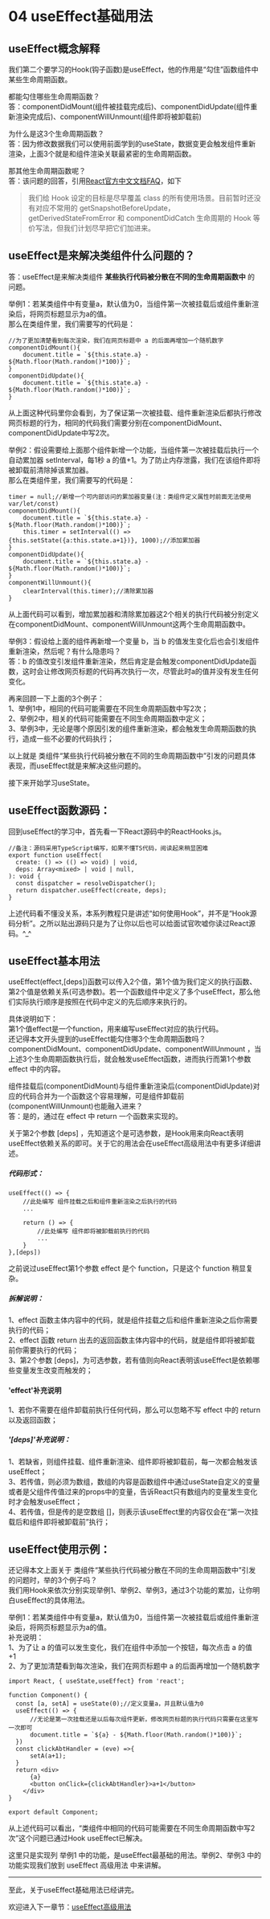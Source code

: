 # 04 useEffect基础用法

## useEffect概念解释
我们第二个要学习的Hook(钩子函数)是useEffect，他的作用是“勾住”函数组件中某些生命周期函数。

都能勾住哪些生命周期函数？  
答：componentDidMount(组件被挂载完成后)、componentDidUpdate(组件重新渲染完成后)、componentWillUnmount(组件即将被卸载前)

为什么是这3个生命周期函数？  
答：因为修改数据我们可以使用前面学到的useState，数据变更会触发组件重新渲染，上面3个就是和组件渲染关联最紧密的生命周期函数。  

那其他生命周期函数呢？  
答：该问题的回答，引用[React官方中文文档FAQ](https://react.docschina.org/docs/hooks-faq.html#do-hooks-cover-all-use-cases-for-classes)，如下  
> 我们给 Hook 设定的目标是尽早覆盖 class 的所有使用场景。目前暂时还没有对应不常用的 getSnapshotBeforeUpdate，getDerivedStateFromError 和 componentDidCatch 生命周期的 Hook 等价写法，但我们计划尽早把它们加进来。


## useEffect是来解决类组件什么问题的？
答：useEffect是来解决类组件 **某些执行代码被分散在不同的生命周期函数中** 的问题。  

举例1：若某类组件中有变量a，默认值为0，当组件第一次被挂载后或组件重新渲染后，将网页标题显示为a的值。  
那么在类组件里，我们需要写的代码是：

    //为了更加清楚看到每次渲染，我们在网页标题中 a 的后面再增加一个随机数字
    componentDidMount(){
        document.title = `${this.state.a} - ${Math.floor(Math.random()*100)}`;
    }
    componentDidUpdate(){
        document.title = `${this.state.a} - ${Math.floor(Math.random()*100)}`;
    }

从上面这种代码里你会看到，为了保证第一次被挂载、组件重新渲染后都执行修改网页标题的行为，相同的代码我们需要分别在componentDidMount、componentDidUpdate中写2次。  

举例2：假设需要给上面那个组件新增一个功能，当组件第一次被挂载后执行一个自动累加器 setInterval，每1秒 a 的值+1。为了防止内存泄露，我们在该组件即将被卸载前清除掉该累加器。  
那么在类组件里，我们需要写的代码是：  

    timer = null;//新增一个可内部访问的累加器变量(注：类组件定义属性时前面无法使用 var/let/const)
    componentDidMount(){
        document.title = `${this.state.a} - ${Math.floor(Math.random()*100)}`;
        this.timer = setInterval(() => {this.setState({a:this.state.a+1})}, 1000);//添加累加器
    }
    componentDidUpdate(){
        document.title = `${this.state.a} - ${Math.floor(Math.random()*100)}`; 
    }
    componentWillUnmount(){
        clearInterval(this.timer);//清除累加器
    }

从上面代码可以看到，增加累加器和清除累加器这2个相关的执行代码被分别定义在componentDidMount、componentWillUnmount这两个生命周期函数中。  

举例3：假设给上面的组件再新增一个变量 b，当 b 的值发生变化后也会引发组件重新渲染，然后呢？有什么隐患吗？  
答：b 的值改变引发组件重新渲染，然后肯定是会触发componentDidUpdate函数，这时会让修改网页标题的代码再次执行一次，尽管此时a的值并没有发生任何变化。  

再来回顾一下上面的3个例子：  
1、举例1中，相同的代码可能需要在不同生命周期函数中写2次；  
2、举例2中，相关的代码可能需要在不同生命周期函数中定义；  
3、举例3中，无论是哪个原因引发的组件重新渲染，都会触发生命周期函数的执行，造成一些不必要的代码执行；  

以上就是 类组件“某些执行代码被分散在不同的生命周期函数中”引发的问题具体表现，而useEffect就是来解决这些问题的。  

接下来开始学习useState。 

## useEffect函数源码：  
回到useEffect的学习中，首先看一下React源码中的ReactHooks.js。  

    //备注：源码采用TypeScript编写，如果不懂TS代码，阅读起来稍显困难
    export function useEffect(
      create: () => (() => void) | void,
      deps: Array<mixed> | void | null,
    ): void {
      const dispatcher = resolveDispatcher();
      return dispatcher.useEffect(create, deps);
    }

上述代码看不懂没关系，本系列教程只是讲述“如何使用Hook”，并不是“Hook源码分析”。之所以贴出源码只是为了让你以后也可以给面试官吹嘘你读过React源码。^_^  


## useEffect基本用法

useEffect(effect,[deps])函数可以传入2个值，第1个值为我们定义的执行函数、第2个值是依赖关系(可选参数)。若一个函数组件中定义了多个useEffect，那么他们实际执行顺序是按照在代码中定义的先后顺序来执行的。  

具体说明如下：    
第1个值effect是一个function，用来编写useEffect对应的执行代码。  
还记得本文开头提到的useEffect能勾住哪3个生命周期函数吗？  
componentDidMount、componentDidUpdate、componentWillUnmount ，当上述3个生命周期函数执行后，就会触发useEffect函数，进而执行而第1个参数 effect 中的内容。

组件挂载后(componentDidMount)与组件重新渲染后(componentDidUpdate)对应的代码合并为一个函数这个容易理解，可是组件卸载前(componentWillUnmount)也能融入进来？  
答：是的，通过在 effect 中 return 一个函数来实现的。

关于第2个参数 [deps] ，先知道这个是可选参数，是Hook用来向React表明useEffect依赖关系的即可。关于它的用法会在useEffect高级用法中有更多详细讲述。  

##### 代码形式：  

    useEffect(() => {
        //此处编写 组件挂载之后和组件重新渲染之后执行的代码
        ...

        return () => {
            //此处编写 组件即将被卸载前执行的代码
            ...
        }
    },[deps])


之前说过useEffect第1个参数 effect 是个 function，只是这个 function 稍显复杂。

##### 拆解说明：  

1、effect 函数主体内容中的代码，就是组件挂载之后和组件重新渲染之后你需要执行的代码；  
2、effect 函数 return 出去的返回函数主体内容中的代码，就是组件即将被卸载前你需要执行的代码；  
3、第2个参数 [deps]，为可选参数，若有值则向React表明该useEffect是依赖哪些变量发生改变而触发的；

#### 'effect'补充说明
1、若你不需要在组件卸载前执行任何代码，那么可以忽略不写 effect 中的 return 以及返回函数；

##### '[deps]'补充说明：  
1、若缺省，则组件挂载、组件重新渲染、组件即将被卸载前，每一次都会触发该useEffect；  
3、若传值，则必须为数组，数组的内容是函数组件中通过useState自定义的变量或者是父组件传值过来的props中的变量，告诉React只有数组内的变量发生变化时才会触发useEffect；  
4、若传值，但是传的是空数组 []，则表示该useEffect里的内容仅会在“第一次挂载后和组件即将被卸载前”执行；    


## useEffect使用示例：  

还记得本文上面关于 类组件“某些执行代码被分散在不同的生命周期函数中”引发的问题时，举的3个例子吗？  
我们用Hook来依次分别实现举例1、举例2、举例3，通过3个功能的累加，让你明白useEffect的具体用法。

举例1：若某类组件中有变量a，默认值为0，当组件第一次被挂载后或组件重新渲染后，将网页标题显示为a的值。   
补充说明：  
1、为了让 a 的值可以发生变化，我们在组件中添加一个按钮，每次点击 a 的值 +1  
2、为了更加清楚看到每次渲染，我们在网页标题中 a 的后面再增加一个随机数字

    import React, { useState,useEffect} from 'react';

    function Component() {
      const [a, setA] = useState(0);//定义变量a，并且默认值为0
      useEffect(() => {
          //无论是第一次挂载还是以后每次组件更新，修改网页标题的执行代码只需要在这里写一次即可
          document.title = `${a} - ${Math.floor(Math.random()*100)}`;
      })
      const clickAbtHandler = (eve) =>{
          setA(a+1);
      }
      return <div>
          {a}
          <button onClick={clickAbtHandler}>a+1</button>
        </div>
    }

    export default Component;

从上述代码可以看出，“类组件中相同的代码可能需要在不同生命周期函数中写2次”这个问题已通过Hook useEffect已解决。  

这里只是实现列 举例1 中的功能，是useEffect最基础的用法。举例2、举例3 中的功能实现我们放到 useEffect 高级用法 中来讲解。  


---

至此，关于useEffect基础用法已经讲完。

欢迎进入下一章节：[useEffect高级用法](https://github.com/puxiao/react-hook-tutorial/blob/master/05%20useEffect%E9%AB%98%E7%BA%A7%E7%94%A8%E6%B3%95.md)
